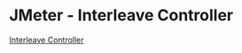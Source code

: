# JMeter - Interleave Controller

[Interleave Controller](https://jmeter.apache.org/usermanual/component_reference.html#Interleave_Controller)